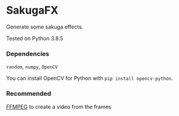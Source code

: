 # SakugaFX
Generate some sakuga effects.

Tested on Python 3.8.5

### Dependencies
`random`, `numpy`, `OpenCV`

You can install OpenCV for Python with `pip install opencv-python`.

### Recommended
[FFMPEG](https://www.ffmpeg.org/) to create a video from the frames
